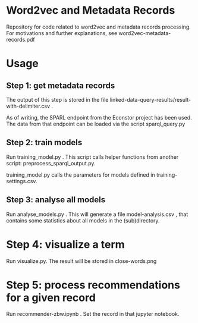 # Word2vec and Metadata Records

Repository for code related to word2vec and metadata records processing. For motivations and further explanations, see word2vec-metadata-records.pdf

# Usage

## Step 1: get metadata records

The output of this step is stored in the file linked-data-query-results/result-with-delimiter.csv .

As of writing, the SPARL endpoint from the Econstor project has been used. The data from that endpoint can be loaded via the script sparql_query.py

## Step 2: train models

Run training_model.py . This script calls helper functions from another script: preprocess_sparql_output.py. 

training_model.py calls the parameters for models defined in training-settings.csv.

## Step 3: analyse all models

Run analyse_models.py . This will generate a file model-analysis.csv , that contains some statistics about all models in the (sub)directory.

# Step 4: visualize a term

Run visualize.py. The result will be stored in close-words.png

# Step 5: process recommendations for a given record

Run recommender-zbw.ipynb . Set the record in that jupyter notebook.